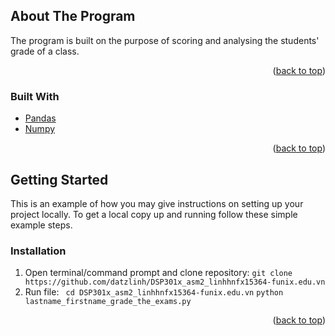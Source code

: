 <div id="top"></div>

<!-- ABOUT THE PROJECT -->
## About The Program

The program is built on the purpose of scoring and analysing the students' grade of a class.

<p align="right">(<a href="#top">back to top</a>)</p>



### Built With

* [Pandas](https://pandas.pydata.org/)
* [Numpy](https://numpy.org/)

<p align="right">(<a href="#top">back to top</a>)</p>



<!-- GETTING STARTED -->
## Getting Started

This is an example of how you may give instructions on setting up your project locally.
To get a local copy up and running follow these simple example steps.

### Installation

1. Open terminal/command prompt and clone repository:
   ```git clone https://github.com/datzlinh/DSP301x_asm2_linhhnfx15364-funix.edu.vn```
2. Run file: 
``` cd DSP301x_asm2_linhhnfx15364-funix.edu.vn```
``` python lastname_firstname_grade_the_exams.py ```

<p align="right">(<a href="#top">back to top</a>)</p>


